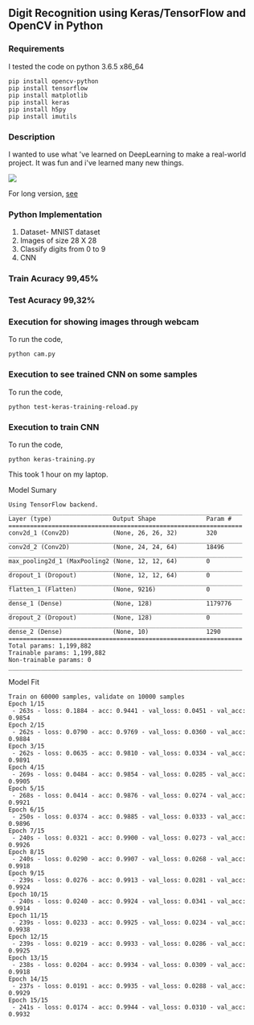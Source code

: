 ## Digit Recognition using Keras/TensorFlow and OpenCV in Python


### Requirements

I tested the code on python 3.6.5 x86_64

```
pip install opencv-python
pip install tensorflow 
pip install matplotlib
pip install keras
pip install h5py
pip install imutils
```

### Description

I wanted to use what 've learned on DeepLearning to make a real-world project. It was fun and i've learned many new things.

<img src="https://github.com/DessaiImrane/digit-recognition/blob/master/Digit-Recognition-Thumb.gif">

For long version, [see]()


### Python  Implementation

1) Dataset- MNIST dataset
2) Images of size 28 X 28
3) Classify digits from 0 to 9
4) CNN

### Train Acuracy 99,45%
### Test Acuracy 99,32%

### Execution for showing images through webcam
To run the code, 
```
python cam.py
```

### Execution to see trained CNN on some samples

To run the code,

```
python test-keras-training-reload.py
```



### Execution to train CNN

To run the code,

```
python keras-training.py
```

This took 1 hour on my laptop.

Model Sumary
```
Using TensorFlow backend.
_________________________________________________________________
Layer (type)                 Output Shape              Param #
=================================================================
conv2d_1 (Conv2D)            (None, 26, 26, 32)        320
_________________________________________________________________
conv2d_2 (Conv2D)            (None, 24, 24, 64)        18496
_________________________________________________________________
max_pooling2d_1 (MaxPooling2 (None, 12, 12, 64)        0
_________________________________________________________________
dropout_1 (Dropout)          (None, 12, 12, 64)        0
_________________________________________________________________
flatten_1 (Flatten)          (None, 9216)              0
_________________________________________________________________
dense_1 (Dense)              (None, 128)               1179776
_________________________________________________________________
dropout_2 (Dropout)          (None, 128)               0
_________________________________________________________________
dense_2 (Dense)              (None, 10)                1290
=================================================================
Total params: 1,199,882
Trainable params: 1,199,882
Non-trainable params: 0
_________________________________________________________________
```

Model Fit
```
Train on 60000 samples, validate on 10000 samples
Epoch 1/15
 - 263s - loss: 0.1884 - acc: 0.9441 - val_loss: 0.0451 - val_acc: 0.9854
Epoch 2/15
 - 262s - loss: 0.0790 - acc: 0.9769 - val_loss: 0.0360 - val_acc: 0.9884
Epoch 3/15
 - 262s - loss: 0.0635 - acc: 0.9810 - val_loss: 0.0334 - val_acc: 0.9891
Epoch 4/15
 - 269s - loss: 0.0484 - acc: 0.9854 - val_loss: 0.0285 - val_acc: 0.9905
Epoch 5/15
 - 268s - loss: 0.0414 - acc: 0.9876 - val_loss: 0.0274 - val_acc: 0.9921
Epoch 6/15
 - 250s - loss: 0.0374 - acc: 0.9885 - val_loss: 0.0333 - val_acc: 0.9896
Epoch 7/15
 - 240s - loss: 0.0321 - acc: 0.9900 - val_loss: 0.0273 - val_acc: 0.9926
Epoch 8/15
 - 240s - loss: 0.0290 - acc: 0.9907 - val_loss: 0.0268 - val_acc: 0.9918
Epoch 9/15
 - 239s - loss: 0.0276 - acc: 0.9913 - val_loss: 0.0281 - val_acc: 0.9924
Epoch 10/15
 - 240s - loss: 0.0240 - acc: 0.9924 - val_loss: 0.0341 - val_acc: 0.9914
Epoch 11/15
 - 239s - loss: 0.0233 - acc: 0.9925 - val_loss: 0.0234 - val_acc: 0.9938
Epoch 12/15
 - 239s - loss: 0.0219 - acc: 0.9933 - val_loss: 0.0286 - val_acc: 0.9925
Epoch 13/15
 - 238s - loss: 0.0204 - acc: 0.9934 - val_loss: 0.0309 - val_acc: 0.9918
Epoch 14/15
 - 237s - loss: 0.0191 - acc: 0.9935 - val_loss: 0.0288 - val_acc: 0.9929
Epoch 15/15
 - 241s - loss: 0.0174 - acc: 0.9944 - val_loss: 0.0310 - val_acc: 0.9932
```

